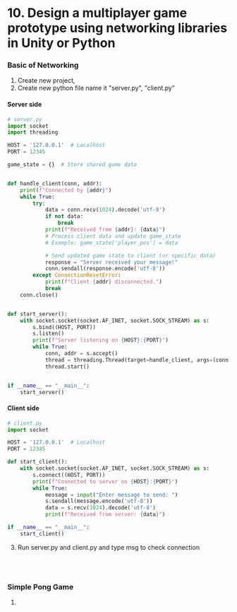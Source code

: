# 10. Design a multiplayer game prototype using networking libraries in Unity or Python 


### Basic of Networking
1. Create new project, 
2. Create new python file name it "server.py", "client.py"

#### Server side
```py
# server.py
import socket
import threading

HOST = '127.0.0.1'  # Localhost
PORT = 12345

game_state = {}  # Store shared game data


def handle_client(conn, addr):
    print(f"Connected by {addr}")
    while True:
        try:
            data = conn.recv(1024).decode('utf-8')
            if not data:
                break
            print(f"Received from {addr}: {data}")
            # Process client data and update game_state
            # Example: game_state['player_pos'] = data

            # Send updated game state to client (or specific data)
            response = "Server received your message!"
            conn.sendall(response.encode('utf-8'))
        except ConnectionResetError:
            print(f"Client {addr} disconnected.")
            break
    conn.close()


def start_server():
    with socket.socket(socket.AF_INET, socket.SOCK_STREAM) as s:
        s.bind((HOST, PORT))
        s.listen()
        print(f"Server listening on {HOST}:{PORT}")
        while True:
            conn, addr = s.accept()
            thread = threading.Thread(target=handle_client, args=(conn, addr))
            thread.start()


if __name__ == "__main__":
    start_server()
```

#### Client side
```py
# client.py
import socket

HOST = '127.0.0.1'  # Localhost
PORT = 12345

def start_client():
    with socket.socket(socket.AF_INET, socket.SOCK_STREAM) as s:
        s.connect((HOST, PORT))
        print(f"Connected to server on {HOST}:{PORT}")
        while True:
            message = input("Enter message to send: ")
            s.sendall(message.encode('utf-8'))
            data = s.recv(1024).decode('utf-8')
            print(f"Received from server: {data}")

if __name__ == "__main__":
    start_client()
```

3. Run server.py and client.py and type msg to check connection

<br>
<br>

### Simple Pong Game

1. 